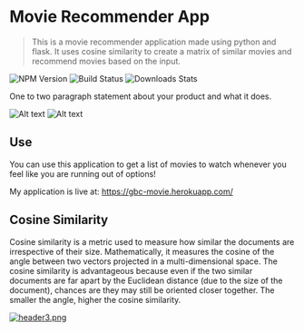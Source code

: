 # Movie Recommender App
> This is a movie recommender application made using python and flask. It uses cosine similarity to create a matrix of similar movies and recommend movies based on the input.

![NPM Version][npm-image]
![Build Status][travis-image]
![Downloads Stats][npm-downloads]

One to two paragraph statement about your product and what it does.

![Alt text](/relative/path/to/header.png?raw=true "Optional Title")
![Alt text](/relative/path/to/header2.png?raw=true "Optional Title")

## Use

You can use this application to get a list of movies to watch whenever you feel like you are running out of options!

My application is live at: https://gbc-movie.herokuapp.com/


## Cosine Similarity

Cosine similarity is a metric used to measure how similar the documents are irrespective of their size. Mathematically, it measures the cosine of the angle between two vectors projected in a multi-dimensional space. The cosine similarity is advantageous because even if the two similar documents are far apart by the Euclidean distance (due to the size of the document), chances are they may still be oriented closer together. The smaller the angle, higher the cosine similarity.

[![header3.png](https://i.postimg.cc/ZKcvGwyX/header3.png)](https://postimg.cc/QHFM5kmq)

<!-- Markdown link & img dfn's -->
[npm-image]: https://camo.githubusercontent.com/1c502d149c62da4bd1055404c29743154b7bdd316aab0d466025751c2df7e163/68747470733a2f2f696d672e736869656c64732e696f2f62616467652f507974686f6e2d332e382d626c756576696f6c6574
[npm-downloads]: https://camo.githubusercontent.com/a8256d965b9ade271a5aa6fffecc3b4564a0ede3c8a77287b1de5310fece95da/68747470733a2f2f696d672e736869656c64732e696f2f62616467652f4672616d65776f726b2d466c61736b2d726564
[travis-image]: https://camo.githubusercontent.com/0b62a236c961e03fda7bc31de5e286161319fed1b9bfa162e825ad9d7e059e4f/68747470733a2f2f696d672e736869656c64732e696f2f62616467652f46726f6e74656e642d48544d4c2f4353532f4a532d677265656e
